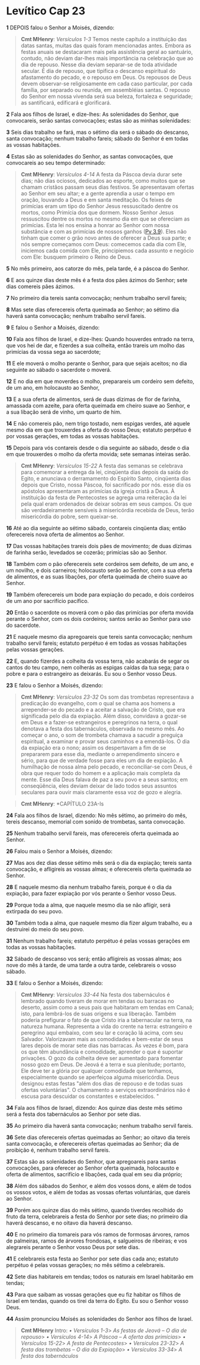 # Levítico Cap 23

**1** 	DEPOIS falou o Senhor a Moisés, dizendo:

> **Cmt MHenry**: *Versículos 1-3* Temos neste capítulo a instituição das datas santas, muitas das quais foram mencionadas antes. Embora as festas anuais se destacaram mais pela assistência geral ao santuário, contudo, não deviam dar-lhes mais importância na celebração que ao dia de repouso. Nesse dia deviam separar-se de toda atividade secular. É dia de repouso, que tipifica o descanso espiritual do afastamento do pecado, e o repouso em Deus. Os repousos de Deus devem observar-se religiosamente em cada caso particular, por cada família, por separado ou reunida, em assembléias santas. O repouso do Senhor em nossa vivenda será sua beleza, fortaleza e seguridade; as santificará, edificará e glorificará.

**2** 	Fala aos filhos de Israel, e dize-lhes: As solenidades do Senhor, que convocareis, serão santas convocações; estas são as minhas solenidades:

**3** 	Seis dias trabalho se fará, mas o sétimo dia será o sábado do descanso, santa convocação; nenhum trabalho fareis; sábado do Senhor é em todas as vossas habitações.

**4** 	Estas são as solenidades do Senhor, as santas convocações, que convocareis ao seu tempo determinado:

> **Cmt MHenry**: *Versículos 4-14* A festa da Páscoa devia durar sete dias; não dias ociosos, dedicados ao esporte, como muitos que se chamam cristãos passam seus dias festivos. Se apresentavam ofertas ao Senhor em seu altar; e a gente aprendia a usar o tempo em oração, louvando a Deus e em santa meditação. Os feixes de primícias eram um tipo do Senhor Jesus ressuscitado dentre os mortos, como Primícia dos que dormem. Nosso Senhor Jesus ressuscitou dentre os mortos no mesmo dia em que se ofereciam as primícias. Esta lei nos ensina a honrar ao Senhor com nossa substância e com as primícias de nossos ganhos ([Pv 3.9](../20A-Pv/03.md#9)). Eles não tinham que comer o grão novo antes de oferecer a Deus sua parte; e nós sempre começamos com Deus: comecemos cada dia com Ele, iniciemos cada comida com Ele, principiemos cada assunto e negócio com Ele: busquem primeiro o Reino de Deus.

**5** 	No mês primeiro, aos catorze do mês, pela tarde, é a páscoa do Senhor.

**6** 	E aos quinze dias deste mês é a festa dos pães ázimos do Senhor; sete dias comereis pães ázimos.

**7** 	No primeiro dia tereis santa convocação; nenhum trabalho servil fareis;

**8** 	Mas sete dias oferecereis oferta queimada ao Senhor; ao sétimo dia haverá santa convocação; nenhum trabalho servil fareis.

**9** 	E falou o Senhor a Moisés, dizendo:

**10** 	Fala aos filhos de Israel, e dize-lhes: Quando houverdes entrado na terra, que vos hei de dar, e fizerdes a sua colheita, então trareis um molho das primícias da vossa sega ao sacerdote;

**11** 	E ele moverá o molho perante o Senhor, para que sejais aceitos; no dia seguinte ao sábado o sacerdote o moverá.

**12** 	E no dia em que moverdes o molho, preparareis um cordeiro sem defeito, de um ano, em holocausto ao Senhor,

**13** 	E a sua oferta de alimentos, será de duas dízimas de flor de farinha, amassada com azeite, para oferta queimada em cheiro suave ao Senhor, e a sua libação será de vinho, um quarto de him.

**14** 	E não comereis pão, nem trigo tostado, nem espigas verdes, até aquele mesmo dia em que trouxerdes a oferta do vosso Deus; estatuto perpétuo é por vossas gerações, em todas as vossas habitações.

**15** 	Depois para vós contareis desde o dia seguinte ao sábado, desde o dia em que trouxerdes o molho da oferta movida; sete semanas inteiras serão.

> **Cmt MHenry**: *Versículos 15-22* A festa das semanas se celebrava para comemorar a entrega da lei, cinqüenta dias depois da saída do Egito, e anunciava o derramamento do Espírito Santo, cinqüenta dias depois que Cristo, nossa Páscoa, foi sacrificado por nós. esse dia os apóstolos apresentaram as primícias da igreja cristã a Deus. À instituição da festa de Pentecostes se agrega uma reiteração da lei pela qual eram ordenados de deixar sobras em seus campos. Os que são verdadeiramente sensíveis à misericórdia recebida de Deus, terão misericórdia do pobre, sem queixar-se.

**16** 	Até ao dia seguinte ao sétimo sábado, contareis cinqüenta dias; então oferecereis nova oferta de alimentos ao Senhor.

**17** 	Das vossas habitações trareis dois pães de movimento; de duas dízimas de farinha serão, levedados se cozerão; primícias são ao Senhor.

**18** 	Também com o pão oferecereis sete cordeiros sem defeito, de um ano, e um novilho, e dois carneiros; holocausto serão ao Senhor, com a sua oferta de alimentos, e as suas libações, por oferta queimada de cheiro suave ao Senhor.

**19** 	Também oferecereis um bode para expiação do pecado, e dois cordeiros de um ano por sacrifício pacífico.

**20** 	Então o sacerdote os moverá com o pão das primícias por oferta movida perante o Senhor, com os dois cordeiros; santos serão ao Senhor para uso do sacerdote.

**21** 	E naquele mesmo dia apregoareis que tereis santa convocação; nenhum trabalho servil fareis; estatuto perpétuo é em todas as vossas habitações pelas vossas gerações.

**22** 	E, quando fizerdes a colheita da vossa terra, não acabarás de segar os cantos do teu campo, nem colherás as espigas caídas da tua sega; para o pobre e para o estrangeiro as deixarás. Eu sou o Senhor vosso Deus.

**23** 	E falou o Senhor a Moisés, dizendo:

> **Cmt MHenry**: *Versículos 23-32* Os som das trombetas representava a predicação do evangelho, com o qual se chama aos homens a arrepender-se do pecado e a aceitar a salvação de Cristo, que era significada pelo dia da expiação. Além disso, convidava a gozar-se em Deus e a fazer-se estrangeiros e peregrinos na terra, o qual denotava a festa dos tabernáculos, observada no mesmo mês. Ao começar o ano, o som de trombeta chamava a sacudir a preguiça espiritual, a examinar e provar seus caminhos e a emendá-los. O dia da expiação era o nono; assim os despertavam a fim de se prepararem para esse dia, mediante o arrependimento sincero e sério, para que de verdade fosse para eles um dia de expiação. A humilhação de nossa alma pelo pecado, e reconciliar-se com Deus, é obra que requer todo do homem e a aplicação mais completa da mente. Esse dia Deus falava de paz a seu povo e a seus santos; em conseqüência, eles deviam deixar de lado todos seus assuntos seculares para ouvir mais claramente essa voz de gozo e alegria.

> **Cmt MHenry**: *CAPÍTULO 23A-Is

**24** 	Fala aos filhos de Israel, dizendo: No mês sétimo, ao primeiro do mês, tereis descanso, memorial com sonido de trombetas, santa convocação.

**25** 	Nenhum trabalho servil fareis, mas oferecereis oferta queimada ao Senhor.

**26** 	Falou mais o Senhor a Moisés, dizendo:

**27** 	Mas aos dez dias desse sétimo mês será o dia da expiação; tereis santa convocação, e afligireis as vossas almas; e oferecereis oferta queimada ao Senhor.

**28** 	E naquele mesmo dia nenhum trabalho fareis, porque é o dia da expiação, para fazer expiação por vós perante o Senhor vosso Deus.

**29** 	Porque toda a alma, que naquele mesmo dia se não afligir, será extirpada do seu povo.

**30** 	Também toda a alma, que naquele mesmo dia fizer algum trabalho, eu a destruirei do meio do seu povo.

**31** 	Nenhum trabalho fareis; estatuto perpétuo é pelas vossas gerações em todas as vossas habitações.

**32** 	Sábado de descanso vos será; então afligireis as vossas almas; aos nove do mês à tarde, de uma tarde a outra tarde, celebrareis o vosso sábado.

**33** 	E falou o Senhor a Moisés, dizendo:

> **Cmt MHenry**: *Versículos 33-44* Na festa dos tabernáculos é lembrado quando tiveram de morar em tendas ou barracas no deserto, assim como a seus pais que habitaram em tendas em Canaã; isto, para lembrá-los de suas origens e sua liberação. Também poderia prefigurar o fato de que Cristo iria a tabernacular na terra, na natureza humana. Representa a vida do crente na terra: estrangeiro e peregrino aqui embaixo, com seu lar e coração lá acima, com seu Salvador. Valorizavam mais as comodidades e bem-estar de seus lares depois de morar sete dias nas barracas. Às vezes é bom, para os que têm abundância e comodidade, aprender o que é suportar privações. O gozo da colheita deve ser aumentado para fomentar nosso gozo em Deus. De Jeová é a terra e sua plenitude; portanto, Ele deve ter a glória por qualquer comodidade que tenhamos, especialmente quando se aperfeiçoa alguma misericórdia. Deus designou estas festas "além dos dias de repouso e de todas suas ofertas voluntárias". O chamamento a serviços extraordinários não é escusa para descuidar os constantes e estabelecidos. "

**34** 	Fala aos filhos de Israel, dizendo: Aos quinze dias deste mês sétimo será a festa dos tabernáculos ao Senhor por sete dias.

**35** 	Ao primeiro dia haverá santa convocação; nenhum trabalho servil fareis.

**36** 	Sete dias oferecereis ofertas queimadas ao Senhor; ao oitavo dia tereis santa convocação, e oferecereis ofertas queimadas ao Senhor; dia de proibição é, nenhum trabalho servil fareis.

**37** 	Estas são as solenidades do Senhor, que apregoareis para santas convocações, para oferecer ao Senhor oferta queimada, holocausto e oferta de alimentos, sacrifício e libações, cada qual em seu dia próprio;

**38** 	Além dos sábados do Senhor, e além dos vossos dons, e além de todos os vossos votos, e além de todas as vossas ofertas voluntárias, que dareis ao Senhor.

**39** 	Porém aos quinze dias do mês sétimo, quando tiverdes recolhido do fruto da terra, celebrareis a festa do Senhor por sete dias; no primeiro dia haverá descanso, e no oitavo dia haverá descanso.

**40** 	E no primeiro dia tomareis para vós ramos de formosas árvores, ramos de palmeiras, ramos de árvores frondosas, e salgueiros de ribeiras; e vos alegrareis perante o Senhor vosso Deus por sete dias.

**41** 	E celebrareis esta festa ao Senhor por sete dias cada ano; estatuto perpétuo é pelas vossas gerações; no mês sétimo a celebrareis.

**42** 	Sete dias habitareis em tendas; todos os naturais em Israel habitarão em tendas;

**43** 	Para que saibam as vossas gerações que eu fiz habitar os filhos de Israel em tendas, quando os tirei da terra do Egito. Eu sou o Senhor vosso Deus.

**44** 	Assim pronunciou Moisés as solenidades do Senhor aos filhos de Israel.


> **Cmt MHenry** Intro: *• Versículos 1-3*> *As festas de Jeová – O dia de repouso*> *• Versículos 4-14*> *A Páscoa – A oferta das primícias*> *• Versículos 15-22*> *A festa de Pentecostes*> *• Versículos 23-32*> *A festa das trombetas – O dia da Expiação*> *• Versículos 33-34*> *A festa dos tabernáculos*